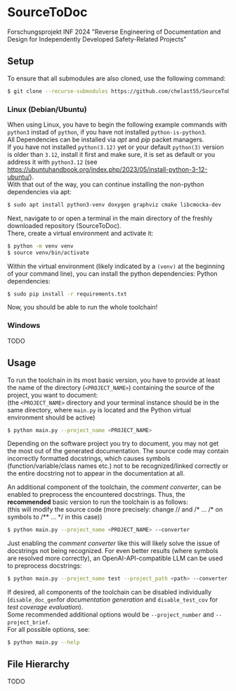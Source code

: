 # SourceToDoc
Forschungsprojekt INF 2024 "Reverse Engineering of Documentation and Design for Independently Developed Safety-Related Projects"

## Setup
To ensure that all submodules are also cloned, use the following command:
```sh
$ git clone --recurse-submodules https://github.com/chelast55/SourceToDoc.git
```
### Linux (Debian/Ubuntu)
When using Linux, you have to begin the following example commands with `python3` instad of `python`, if you have not installed `python-is-python3`.  
All Dependencies can be installed via *apt* and *pip* packet managers.  
If you have not installed `python(3.12)` yet or your default `python(3)` version is older than `3.12`, install it first and make sure, it is set as default
or you address it with `python3.12` (see https://ubuntuhandbook.org/index.php/2023/05/install-python-3-12-ubuntu/).  
With that out of the way, you can continue installing the non-python dependencies via apt:
```sh
$ sudo apt install python3-venv doxygen graphviz cmake libcmocka-dev
```
Next, navigate to or open a terminal in the main directory of the freshly downloaded repository (SourceToDoc).  
There, create a virtual environment and activate it:
```sh
$ python -m venv venv
$ source venv/bin/activate
```
Within the virtual environment (likely indicated by a `(venv)` at the beginning of your command line), you can install the python dependencies:
Python dependencies:
```sh
$ sudo pip install -r requirements.txt
```
Now, you should be able to run the whole toolchain!

### Windows
TODO


## Usage
To run the toolchain in its most basic version, you have to provide at least the name of the directory (`<PROJECT_NAME>`) containing the source of the project, you want to document:   
(the `<PROJECT_NAME>` directory and your terminal instance should be in the same directory, where `main.py` is located and the Python virtual environment should be active)

```sh
$ python main.py --project_name <PROJECT_NAME>
```
Depending on the software project you try to document, you may not get the most out of the generated documentation. The source code may contain incorrectly formatted docstrings, which causes symbols (function/variable/class names etc.) not to be recognized/linked correctly or the entire docstring not to appear in the documentation at all.  
  
An additional component of the toolchain, the *comment converter*, can be enabled to preprocess the encountered docstrings. Thus, the **recommended** basic version to run the toolchain is as follows:  
(this will modify the source code (more precisely: change // and /* ... /* on symbols to /** ... */ in this case))
```sh
$ python main.py --project_name <PROJECT_NAME> --converter
```
Just enabling the *comment converter* like this will likely solve the issue of docstrings not being recognized. For even better results (where symbols are resolved more correctly), an OpenAI-API-compatible LLM can be used to preprocess docstrings:
```sh
$ python main.py --project_name test --project_path <path> --converter function_comment_llm --cc_openai_base_url <url> --cc_openai_api_key <key> --cc_llm_model <model>
```

If desired, all components of the toolchain can be disabled individually (`disable_doc_gen`for *documentation generation* and `disable_test_cov` for *test coverage evaluation*).  
Some recommended additional options would be `--project_number` and `--project_brief`.  
For all possible options, see:
```sh
$ python main.py --help
```

## File Hierarchy
TODO

 
